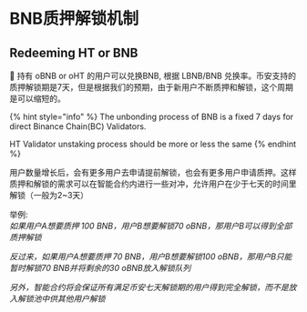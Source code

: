 # BNB质押解锁机制

## Redeeming HT or BNB

📍 持有 oBNB or oHT 的用户可以兑换BNB, 根据 LBNB/BNB 兑换率。币安支持的质押解锁期是7天，但是根据我们的预期，由于新用户不断质押和解锁，这个周期是可以缩短的。

{% hint style="info" %}
The unbonding process of BNB is a fixed 7 days for direct Binance Chain\(BC\) Validators.

HT Validator unstaking process should be more or less the same
{% endhint %}

用户数量增长后，会有更多用户去申请提前解锁，也会有更多用户申请质押。这样质押和解锁的需求可以在智能合约内进行一些对冲，允许用户在少于七天的时间里解锁（一般为2~3天）

举例:  
_如果用户A想要质押 100 BNB，用户B想要解锁70 oBNB，那用户B可以得到全部质押解锁_ 

_反过来，如果用户A想要质押 70 BNB，用户B想要解锁100 oBNB，那用户B只能暂时解锁70 BNB并将剩余的30 oBNB放入解锁队列_

_另外，智能合约将会保证所有满足币安七天解锁期的用户得到完全解锁，而不是放入解锁池中供其他用户解锁_


